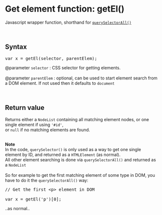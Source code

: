 # Get element function: getEl()
Javascript wrapper function, shorthand for <code><a href="https://developer.mozilla.org/en-US/docs/Web/API/Document/querySelectorAll">querySelectorAll()</a></code>

<br />

## Syntax
<pre>
var x = getEl(selector, parentElem);
</pre>

@parameter <code>selector</code> : CSS selector for getting elements.
<br /><br />
@parameter <code>parentElem</code> : optional, can be used to start element search from a DOM element. If not used then it defaults to <code>document</code>

<br />

## Return value
Returns either a <code>NodeList</code> containing all matching element nodes, or one single element if using <code>'#id'</code>,<br />
or <code>null</code> if no matching elements are found.<br /><br />

<b>Note</b><br />
In the code, <code>querySelector()</code> is only used as a way to get one single element by ID, and returned as a <code>HTMLElement</code> (as normal).<br />
All other element searching is done via <code>querySelectorAll()</code> and returned as a <code>NodeList</code><br /><br />
So for example to get the first matching element of some type in DOM, you have to do it the <code>querySelectorAll()</code> way:<br />
<pre>
// Get the first &lt;p&gt; element in DOM

var x = getEl('p')[0];
</pre>
..as normal..

